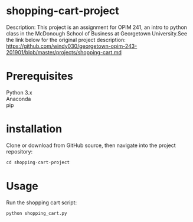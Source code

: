 # shopping-cart-project
Description: This project is an assignment for OPIM 241, an intro to python class in the McDonough School of Business at Georgetown University.See the link below for the original project description:
https://github.com/windy030/georgetown-opim-243-201901/blob/master/projects/shopping-cart.md

# Prerequisites
Python 3.x  
Anaconda   
pip  

# installation

Clone or download from GitHub source, then navigate into the project repository:

``` py
cd shopping-cart-project
```

# Usage

Run the shopping cart script:

``` py
python shopping_cart.py
```


